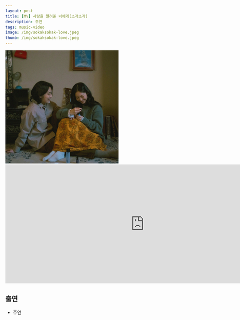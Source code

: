 ```yaml
---
layout: post
title: [MV] 사랑을 알려준 너에게(소각소각)
description: 주연
tags: music-video
image: /img/sokaksokak-love.jpeg
thumb: /img/sokaksokak-love.jpeg
---
```


<img src="../img/sokaksokak-love.jpeg" width="70%" height="70%">
<iframe width="864" height="371" src="https://www.youtube.com/embed/LtfoKCgQCno" title="소각소각 sogak sogak - 사랑을 알려준 너에게 To you, dear Official M/V" frameborder="0" allow="accelerometer; autoplay; clipboard-write; encrypted-media; gyroscope; picture-in-picture; web-share" allowfullscreen></iframe>


## 출연
- 주연

